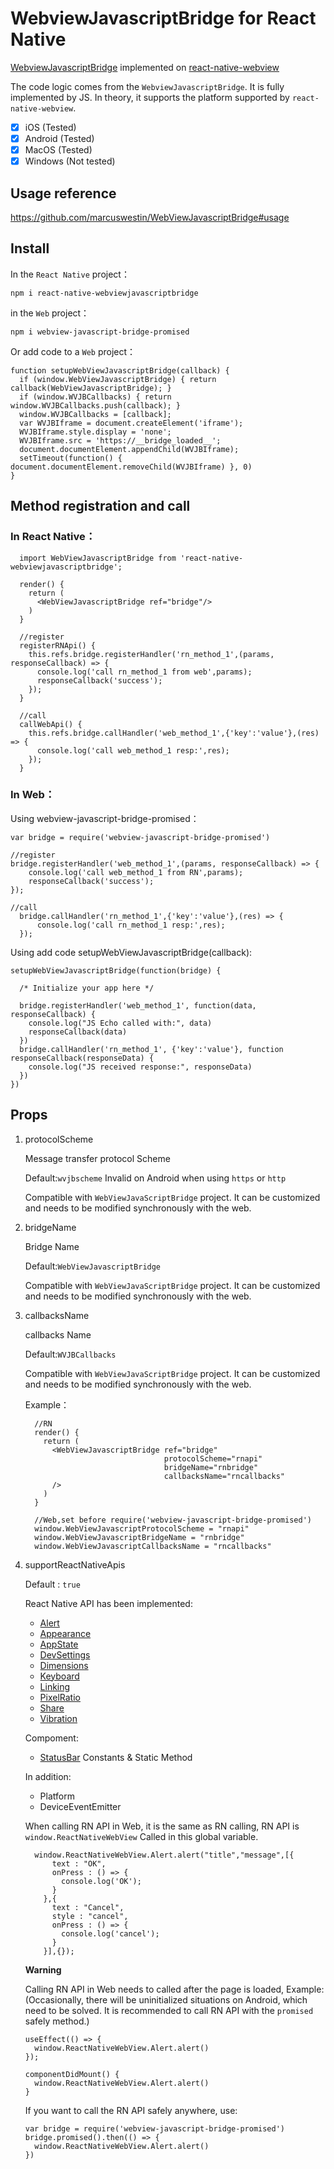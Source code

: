 # WebviewJavascriptBridge for React Native
  [WebviewJavascriptBridge](https://github.com/marcuswestin/WebViewJavascriptBridge) implemented on [react-native-webview](https://github.com/react-native-community/react-native-webview)
  
  The code logic comes from the `WebviewJavascriptBridge`. It is fully implemented by JS. In theory, it supports the platform supported by `react-native-webview`.
  
  - [x] iOS (Tested)
  - [x] Android (Tested)
  - [x] MacOS (Tested)
  - [x] Windows (Not tested)

## Usage reference
  https://github.com/marcuswestin/WebViewJavascriptBridge#usage

## Install
  In the `React Native` project：
  ```
  npm i react-native-webviewjavascriptbridge
  ```

  in the `Web` project：
  ```
  npm i webview-javascript-bridge-promised
  ```
  
  Or add code to a `Web` project：
  
  ```
  function setupWebViewJavascriptBridge(callback) {
    if (window.WebViewJavascriptBridge) { return callback(WebViewJavascriptBridge); }
    if (window.WVJBCallbacks) { return window.WVJBCallbacks.push(callback); }
    window.WVJBCallbacks = [callback];
    var WVJBIframe = document.createElement('iframe');
    WVJBIframe.style.display = 'none';
    WVJBIframe.src = 'https://__bridge_loaded__';
    document.documentElement.appendChild(WVJBIframe);
    setTimeout(function() { document.documentElement.removeChild(WVJBIframe) }, 0)
  }
  ```
## Method registration and call
### In React Native：
```
  import WebViewJavascriptBridge from 'react-native-webviewjavascriptbridge';
  
  render() {
    return (
      <WebViewJavascriptBridge ref="bridge"/>
    )
  }
  
  //register
  registerRNApi() {
    this.refs.bridge.registerHandler('rn_method_1',(params, responseCallback) => {
      console.log('call rn_method_1 from web',params);
      responseCallback('success');
    });
  }
  
  //call
  callWebApi() {
    this.refs.bridge.callHandler('web_method_1',{'key':'value'},(res) => {
      console.log('call web_method_1 resp:',res);
    });
  }

```
### In Web：

  Using webview-javascript-bridge-promised：
  
  ```
  var bridge = require('webview-javascript-bridge-promised')

  //register
  bridge.registerHandler('web_method_1',(params, responseCallback) => {
      console.log('call web_method_1 from RN',params);
      responseCallback('success');
  });

  //call
    bridge.callHandler('rn_method_1',{'key':'value'},(res) => {
        console.log('call rn_method_1 resp:',res);
    }); 

  ```
  
  Using add code setupWebViewJavascriptBridge(callback):
  
  ```
  setupWebViewJavascriptBridge(function(bridge) {

    /* Initialize your app here */

    bridge.registerHandler('web_method_1', function(data, responseCallback) {
      console.log("JS Echo called with:", data)
      responseCallback(data)
    })
    bridge.callHandler('rn_method_1', {'key':'value'}, function responseCallback(responseData) {
      console.log("JS received response:", responseData)
    })
  })
  ```

## Props
1. protocolScheme

      Message transfer protocol Scheme
      
      Default:`wvjbscheme`  Invalid on Android when using  `https` or `http`
      
      Compatible with `WebViewJavaScriptBridge` project. It can be customized and needs to be modified synchronously with the web.
   
2. bridgeName

      Bridge Name
      
      Default:`WebViewJavascriptBridge`
      
      Compatible with `WebViewJavaScriptBridge` project. It can be customized and needs to be modified synchronously with the web.

3. callbacksName

      callbacks Name
      
      Default:`WVJBCallbacks`
      
      Compatible with `WebViewJavaScriptBridge` project. It can be customized and needs to be modified synchronously with the web.
  
    Example：
    
    ```
      //RN
      render() {
        return (
          <WebViewJavascriptBridge ref="bridge" 
                                   protocolScheme="rnapi" 
                                   bridgeName="rnbridge" 
                                   callbacksName="rncallbacks"
          />
        )
      } 

      //Web,set before require('webview-javascript-bridge-promised')
      window.WebViewJavascriptProtocolScheme = "rnapi"
      window.WebViewJavascriptBridgeName = "rnbridge"
      window.WebViewJavascriptCallbacksName = "rncallbacks"
    ```
  
4. supportReactNativeApis

    Default : `true`

    React Native API has been implemented:
  
      - [Alert](https://reactnative.dev/docs/alert)
      - [Appearance](https://reactnative.dev/docs/appearance)
      - [AppState](https://reactnative.dev/docs/appstate)
      - [DevSettings](https://reactnative.dev/docs/devsettings)
      - [Dimensions](https://reactnative.dev/docs/dimensions)
      - [Keyboard](https://reactnative.dev/docs/keyboard)
      - [Linking](https://reactnative.dev/docs/linking)
      - [PixelRatio](https://reactnative.dev/docs/pixelratio)
      - [Share](https://reactnative.dev/docs/share)
      - [Vibration](https://reactnative.dev/docs/vibration)
  
    Compoment:
      - [StatusBar](https://reactnative.dev/docs/statusbar) Constants & Static Method
    
    In addition:
   
      - Platform
      - DeviceEventEmitter

    When calling RN API in Web, it is the same as RN calling, RN API is `window.ReactNativeWebView` Called in this global variable.
    
    ```
      window.ReactNativeWebView.Alert.alert("title","message",[{
          text : "OK",
          onPress : () => {
            console.log('OK');
          }
        },{
          text : "Cancel",
          style : "cancel",
          onPress : () => {
            console.log('cancel');
          }
        }],{});
    ```
    
    **Warning**
      
    Calling RN API in Web needs to called after the page is loaded, Example:
    (Occasionally, there will be uninitialized situations on Android, which need to be solved. It is recommended to call RN API with the `promised` safely method.)
    ```
    useEffect(() => {
      window.ReactNativeWebView.Alert.alert()
    });
    
    componentDidMount() {
      window.ReactNativeWebView.Alert.alert()
    }
    ```
    
    If you want to call the RN API safely anywhere, use:
    
    ```
    var bridge = require('webview-javascript-bridge-promised')
    bridge.promised().then(() => {
      window.ReactNativeWebView.Alert.alert()
    })
    ```
